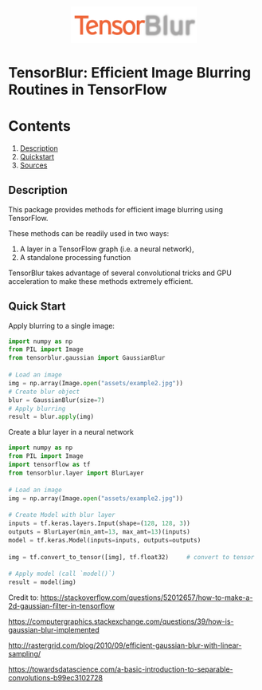 <p align="center">
  <img src="assets/tensorblur.png?raw=true" alt="TensorBlur" width=50%;/>
</p>

# TensorBlur: Efficient Image Blurring Routines in TensorFlow

# Contents
1. [Description](#Description)
2. [Quickstart](#Quickstart)
3. [Sources](#Sources)

## Description
This package provides methods for efficient image blurring using TensorFlow. 

These methods can be readily used in two ways:

1) A layer in a TensorFlow graph (i.e. a neural network), 
2) A standalone processing function

TensorBlur takes advantage of several convolutional tricks and GPU acceleration to make these methods extremely efficient.

## Quick Start
Apply blurring to a single image:
```python
import numpy as np
from PIL import Image
from tensorblur.gaussian import GaussianBlur

# Load an image
img = np.array(Image.open("assets/example2.jpg"))
# Create blur object
blur = GaussianBlur(size=7)
# Apply blurring
result = blur.apply(img)
```

Create a blur layer in a neural network
```python
import numpy as np
from PIL import Image
import tensorflow as tf
from tensorblur.layer import BlurLayer

# Load an image
img = np.array(Image.open("assets/example2.jpg"))

# Create Model with blur layer
inputs = tf.keras.layers.Input(shape=(128, 128, 3))
outputs = BlurLayer(min_amt=13, max_amt=13)(inputs)
model = tf.keras.Model(inputs=inputs, outputs=outputs)

img = tf.convert_to_tensor([img], tf.float32)     # convert to tensor

# Apply model (call `model()`)
result = model(img)
```


Credit to:
https://stackoverflow.com/questions/52012657/how-to-make-a-2d-gaussian-filter-in-tensorflow

https://computergraphics.stackexchange.com/questions/39/how-is-gaussian-blur-implemented

http://rastergrid.com/blog/2010/09/efficient-gaussian-blur-with-linear-sampling/

https://towardsdatascience.com/a-basic-introduction-to-separable-convolutions-b99ec3102728

